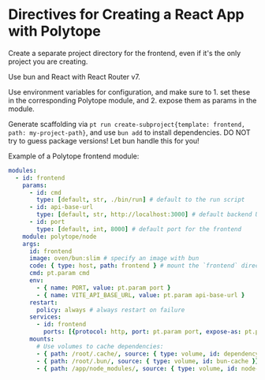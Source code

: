 # Directives for Creating a React App with Polytope

Create a separate project directory for the frontend, even if it's the only project you are creating.

Use bun and React with React Router v7.

Use environment variables for configuration, and make sure to 1. set these in the corresponding Polytope module, and 2. expose them as params in the module.

Generate scaffolding via `pt run create-subproject{template: frontend, path: my-project-path}`, and use `bun add` to install dependencies. DO NOT try to guess package versions! Let bun handle this for you!

Example of a Polytope frontend module:
```yaml
modules:
  - id: frontend
    params:
      - id: cmd
        type: [default, str, ./bin/run] # default to the run script
      - id: api-base-url
        type: [default, str, http://localhost:3000] # default backend URL
      - id: port
        type: [default, int, 8000] # default port for the frontend
    module: polytope/node
    args:
      id: frontend
      image: oven/bun:slim # specify an image with bun
      code: { type: host, path: frontend } # mount the `frontend` directory (assuming the code is there)
      cmd: pt.param cmd
      env:
        - { name: PORT, value: pt.param port }
        - { name: VITE_API_BASE_URL, value: pt.param api-base-url }
      restart:
        policy: always # always restart on failure
      services:
        - id: frontend
          ports: [{protocol: http, port: pt.param port, expose-as: pt.param port}]
      mounts:
        # Use volumes to cache dependencies:
        - { path: /root/.cache/, source: { type: volume, id: dependency-cache }}
        - { path: /root/.bun/, source: { type: volume, id: bun-cache }}
        - { path: /app/node_modules/, source: { type: volume, id: node-modules }}
```
